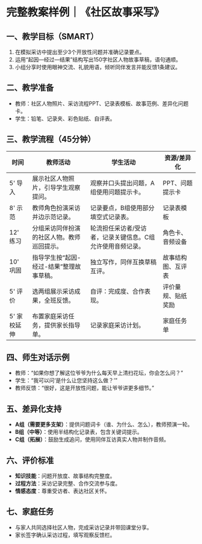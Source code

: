# 完整教案样例｜《社区故事采写》

## 一、教学目标（SMART）
1. 在模拟采访中提出至少3个开放性问题并准确记录要点。
2. 运用“起因—经过—结果”结构写出150字社区人物故事草稿，语句通顺。
3. 小组分享时使用眼神交流、礼貌用语，倾听同伴发言并能反馈1条建议。

## 二、教学准备
- 教师：社区人物照片、采访流程PPT、记录表模板、故事范例、差异化问题卡。
- 学生：铅笔、记录夹、彩色贴纸、自评表。

## 三、教学流程（45分钟）
| 时间 | 教师活动 | 学生活动 | 资源/差异化 |
| --- | --- | --- | --- |
| 5' 导入 | 展示社区人物照片，引导学生观察提问。 | 观察并口头提出问题，A组使用问题提示卡。 | PPT、问题提示卡 |
| 8' 示范 | 教师角色扮演采访并边示范记录。 | 记录要点，B组使用部分填空式记录表。 | 记录表模板 |
| 12' 练习 | 分组采访同伴扮演的社区人物。教师巡回提示。 | 轮流担任采访者/受访者，记录关键信息。C组允许使用音频记录。 | 角色卡、音频设备 |
| 10' 巩固 | 指导学生按“起因-经过-结果”整理故事草稿。 | 独立写作，同伴互换草稿互评。 | 故事结构图、互评表 |
| 5' 评价 | 选两组展示采访成果，全班反馈。 | 自评：完成度、合作表现。 | 评价量规、贴纸奖励 |
| 5' 家校延伸 | 布置家庭采访任务，提供家长指导单。 | 记录家庭采访计划。 | 家庭任务单 |

## 四、师生对话示例
- 教师：“如果你想了解这位爷爷为什么每天早上清扫花坛，你会怎么问？”
- 学生：“我可以问‘是什么让您坚持这么做？’”
- 教师反馈：“很好，这是开放性问题，能让爷爷讲更多细节。”

## 五、差异化支持
- **A组（需要更多支架）**：提供问题词卡（谁、为什么、怎么），教师预演一轮。
- **B组（中等）**：使用半结构化记录表，包含关键词提示。
- **C组（拓展）**：鼓励生成追问，使用同伴互访真实人物并制作音频。

## 六、评价标准
- **知识技能**：问题开放度、故事结构完整度。
- **过程方法**：采访记录完整、合作交流参与度。
- **情感态度**：尊重受访者、表达社区关怀。

## 七、家庭任务
- 与家人共同选择社区人物，完成采访记录并带回课堂分享。
- 家长签字确认采访过程，填写观察反馈栏。

